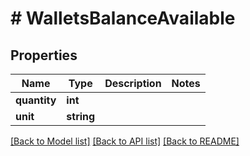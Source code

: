 # # WalletsBalanceAvailable

## Properties

Name | Type | Description | Notes
------------ | ------------- | ------------- | -------------
**quantity** | **int** |  | 
**unit** | **string** |  | 

[[Back to Model list]](../../README.md#documentation-for-models) [[Back to API list]](../../README.md#documentation-for-api-endpoints) [[Back to README]](../../README.md)


